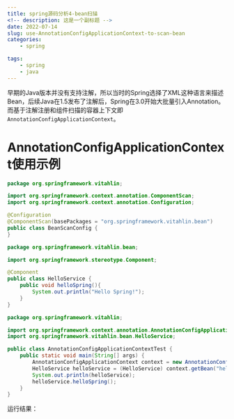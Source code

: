 ```yaml
---
title: spring源码分析4-bean扫描
<!-- description: 这是一个副标题 -->
date: 2022-07-14
slug: use-AnnotationConfigApplicationContext-to-scan-bean
categories:
    - spring

tags:
    - spring
    - java
---
```


早期的Java版本并没有支持注解，所以当时的Spring选择了XML这种语言来描述Bean，后续Java在1.5发布了注解后，Spring在3.0开始大批量引入Annotation。而基于注解注册和组件扫描的容器上下文即  `AnnotationConfigApplicationContext`。

# AnnotationConfigApplicationContext使用示例

```java
package org.springframework.vitahlin;

import org.springframework.context.annotation.ComponentScan;
import org.springframework.context.annotation.Configuration;

@Configuration
@ComponentScan(basePackages = "org.springframework.vitahlin.bean")
public class BeanScanConfig {
}
```

```java
package org.springframework.vitahlin.bean;

import org.springframework.stereotype.Component;

@Component
public class HelloService {
    public void helloSpring(){
        System.out.println("Hello Spring!");
    }
}
```

```java
package org.springframework.vitahlin;

import org.springframework.context.annotation.AnnotationConfigApplicationContext;
import org.springframework.vitahlin.bean.HelloService;

public class AnnotationConfigApplicationContextTest {
    public static void main(String[] args) {
        AnnotationConfigApplicationContext context = new AnnotationConfigApplicationContext(BeanScanConfig.class);
        HelloService helloService = (HelloService) context.getBean("helloService");
        System.out.println(helloService);
        helloService.helloSpring();
    }
}
```

运行结果：

```shell

```